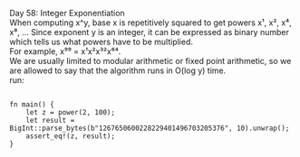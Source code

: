 Day 58: Integer Exponentiation
<br>
When computing x^y, base x is repetitively squared to get powers x¹, x², x⁴, x⁸, … Since exponent y is an integer, it can be expressed as binary number which tells us what powers have to be multiplied.
<br>
For example, x⁹⁹ = x¹x²x³²x⁶⁴.
<br>
We are usually limited to modular arithmetic or fixed point arithmetic, so we are allowed to say that the algorithm runs in O(log y) time.
<br>
run:
```

fn main() {
    let z = power(2, 100);
    let result = BigInt::parse_bytes(b"1267650600228229401496703205376", 10).unwrap();
    assert_eq!(z, result);
}


```